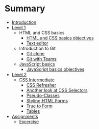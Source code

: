 # Summary

* [Introduction](README.md)
* [Level 1](chapter1.md)
  * HTML and CSS basics
    * [HTML and CSS basics objectives](html_and_css_basics_objectives.md)
    * [Text editor](text_editor.md)
  * Introduction to Git
    * [Git clone](git_clone.md)
    * [Git with Teams](git_with_teams.md)
  * [JavaScript basics](javascript_basics.md)
    * [JavaScript basics objectives](javascript_basics_objectives.md)
* [Level 2](level_2.md)
  * [CSS Intermediate](css-intermediate.md)
    * [CSS Refresher](css_refresher.md)
    * [Another look at CSS Selectors](another_look_at_css_selectors.md)
    * [Pseudo-Classes](pseudo-classes.md)
    * [Styling HTML Forms](styling_html_forms.md)
    * [True to Form](true_to_form.md)
    * [Tables](tables.md)
* [Assignments](assignments.md)
  * [Excercise](assignments/excercise.md)

